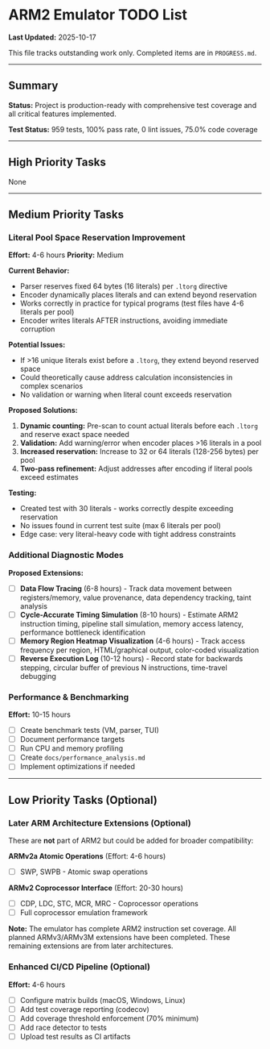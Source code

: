 # ARM2 Emulator TODO List

**Last Updated:** 2025-10-17

This file tracks outstanding work only. Completed items are in `PROGRESS.md`.

---

## Summary

**Status:** Project is production-ready with comprehensive test coverage and all critical features implemented.

**Test Status:** 959 tests, 100% pass rate, 0 lint issues, 75.0% code coverage

---

## High Priority Tasks

None

---

## Medium Priority Tasks

### Literal Pool Space Reservation Improvement
**Effort:** 4-6 hours
**Priority:** Medium

**Current Behavior:**
- Parser reserves fixed 64 bytes (16 literals) per `.ltorg` directive
- Encoder dynamically places literals and can extend beyond reservation
- Works correctly in practice for typical programs (test files have 4-6 literals per pool)
- Encoder writes literals AFTER instructions, avoiding immediate corruption

**Potential Issues:**
- If >16 unique literals exist before a `.ltorg`, they extend beyond reserved space
- Could theoretically cause address calculation inconsistencies in complex scenarios
- No validation or warning when literal count exceeds reservation

**Proposed Solutions:**
1. **Dynamic counting:** Pre-scan to count actual literals before each `.ltorg` and reserve exact space needed
2. **Validation:** Add warning/error when encoder places >16 literals in a pool
3. **Increased reservation:** Increase to 32 or 64 literals (128-256 bytes) per pool
4. **Two-pass refinement:** Adjust addresses after encoding if literal pools exceed estimates

**Testing:**
- Created test with 30 literals - works correctly despite exceeding reservation
- No issues found in current test suite (max 6 literals per pool)
- Edge case: very literal-heavy code with tight address constraints

### Additional Diagnostic Modes

**Proposed Extensions:**
- [ ] **Data Flow Tracing** (6-8 hours) - Track data movement between registers/memory, value provenance, data dependency tracking, taint analysis
- [ ] **Cycle-Accurate Timing Simulation** (8-10 hours) - Estimate ARM2 instruction timing, pipeline stall simulation, memory access latency, performance bottleneck identification
- [ ] **Memory Region Heatmap Visualization** (4-6 hours) - Track access frequency per region, HTML/graphical output, color-coded visualization
- [ ] **Reverse Execution Log** (10-12 hours) - Record state for backwards stepping, circular buffer of previous N instructions, time-travel debugging

### Performance & Benchmarking
**Effort:** 10-15 hours

- [ ] Create benchmark tests (VM, parser, TUI)
- [ ] Document performance targets
- [ ] Run CPU and memory profiling
- [ ] Create `docs/performance_analysis.md`
- [ ] Implement optimizations if needed

---

## Low Priority Tasks (Optional)

### Later ARM Architecture Extensions (Optional)

These are **not** part of ARM2 but could be added for broader compatibility:

**ARMv2a Atomic Operations** (Effort: 4-6 hours)
- [ ] SWP, SWPB - Atomic swap operations

**ARMv2 Coprocessor Interface** (Effort: 20-30 hours)
- [ ] CDP, LDC, STC, MCR, MRC - Coprocessor operations
- [ ] Full coprocessor emulation framework

**Note:** The emulator has complete ARM2 instruction set coverage. All planned ARMv3/ARMv3M extensions have been completed. These remaining extensions are from later architectures.

### Enhanced CI/CD Pipeline (Optional)
**Effort:** 4-6 hours

- [ ] Configure matrix builds (macOS, Windows, Linux)
- [ ] Add test coverage reporting (codecov)
- [ ] Add coverage threshold enforcement (70% minimum)
- [ ] Add race detector to tests
- [ ] Upload test results as CI artifacts
